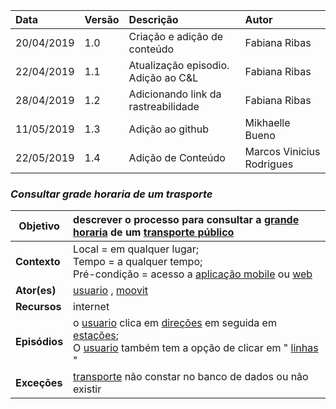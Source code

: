 |Data|Versão|Descrição|Autor|
|:---|:---|:---|:---|
|20/04/2019|1.0|Criação e adição de conteúdo|Fabiana Ribas|
|22/04/2019|1.1|Atualização episodio. Adição ao C&L|Fabiana Ribas|
|28/04/2019|1.2|Adicionando link da rastreabilidade|Fabiana Ribas|
|11/05/2019|1.3|Adição ao github|Mikhaelle Bueno|
|22/05/2019|1.4|Adição de Conteúdo|Marcos Vinicius Rodrigues|

### ***<a name="Consultar Grade Horaria De Um Trasporte">Consultar grade horaria de um trasporte</a>***

|**Objetivo**|descrever o processo para consultar a [grande horaria](https://github.com/Andre-Eduardo/2019.1-Requisitos-Moovit/wiki/L22---grade-horaria) de um [transporte público](https://github.com/Andre-Eduardo/2019.1-Requisitos-Moovit/wiki/L64-Transporte-P%C3%BAblico) |
|--|:--|
|**Contexto**|Local = em qualquer lugar; <br>Tempo = a qualquer tempo;<br>Pré-condição = acesso a [aplicação mobile](https://github.com/Andre-Eduardo/2019.1-Requisitos-Moovit/wiki/L03---aplica%C3%A7ao-mobile) ou [web](https://github.com/Andre-Eduardo/2019.1-Requisitos-Moovit/wiki/L04--Aplica%C3%A7%C3%A3o-Web) |
|**Ator(es)**|[usuario](https://github.com/Andre-Eduardo/2019.1-Requisitos-Moovit/wiki/L65-Usu%C3%A1rio) , [moovit](https://github.com/Andre-Eduardo/2019.1-Requisitos-Moovit/wiki/L38---moovit) |
|**Recursos**|internet|
|**Episódios**|o [usuario](https://github.com/Andre-Eduardo/2019.1-Requisitos-Moovit/wiki/L65-Usu%C3%A1rio) clica em [direções](https://github.com/Andre-Eduardo/2019.1-Requisitos-Moovit/wiki/L15---dire%C3%A7%C3%A3o) em seguida em [estações](https://github.com/Andre-Eduardo/2019.1-Requisitos-Moovit/wiki/L18---esta%C3%A7%C3%A3o);<br>O [usuario](https://github.com/Andre-Eduardo/2019.1-Requisitos-Moovit/wiki/L65-Usu%C3%A1rio) também tem a opção de clicar em " [linhas](https://github.com/Andre-Eduardo/2019.1-Requisitos-Moovit/wiki/L30---linhas) " |
|**Exceções**|[transporte](https://github.com/Andre-Eduardo/2019.1-Requisitos-Moovit/wiki/L63---transporte) não constar no banco de dados ou não existir |
<br><br>